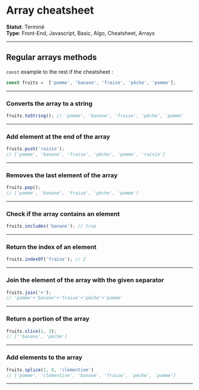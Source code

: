 # Array cheatsheet

**Statut**: Terminé  
**Type**: Front-End, Javascript, Basic, Algo, Cheatsheet, Arrays

___

## Regular arrays methods

`const` example to the rest if the cheatsheet : 

```javascript
const fruits =  ['pomme', 'banane', 'fraise', 'pêche', 'pomme'];
```

___

### **Converts the array to a string**

```javascript
fruits.toString(); // 'pomme', 'banane', 'fraise', 'pêche', 'pomme'
```

___

### **Add element at the end of the array**

```javascript
fruits.push('raisin');
// ['pomme', 'banane', 'fraise', 'pêche', 'pomme', 'raisin']
```

___

### **Removes the last element of the array**

```javascript
fruits.pop();
// ['pomme', 'banane', 'fraise', 'pêche', 'pomme']
```

___

### **Check if the array contains an element**

```javascript
fruits.includes('banane'); // true
```

___

### **Return the index of an element**

```javascript
fruits.indexOf('fraise'); // 2
```

___

### **Join the element of the array with the given separator**

```javascript
fruits.join('+');
// 'pomme'+'banane'+'fraise'+'pêche'+'pomme'
```

___

### **Return a portion of the array**

```javascript
fruits.slice(1, 3);
// [''banane', 'pêche']
```

___

### **Add elements to the array**

```javascript
fruits.splice(1, 0, 'clémentine')
// ['pomme', 'clémentine', 'banane', 'fraise', 'pêche', 'pomme']
```

___
